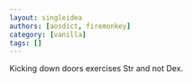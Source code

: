 ```yaml
---
layout: singleidea
authors: [aosdict, firemonkey]
category: [vanilla]
tags: []
---
```

Kicking down doors exercises Str and not Dex.
